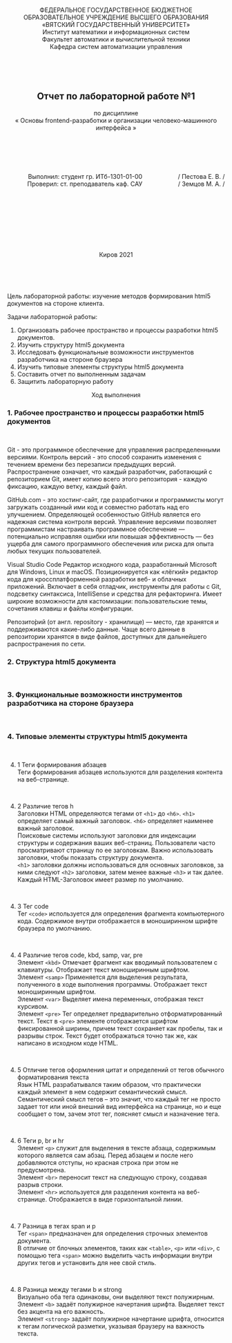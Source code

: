 <p align="center"> ФЕДЕРАЛЬНОЕ ГОСУДАРСТВЕННОЕ БЮДЖЕТНОЕ <br/> ОБРАЗОВАТЕЛЬНОЕ УЧРЕЖДЕНИЕ ВЫСШЕГО ОБРАЗОВАНИЯ<br/>             
«ВЯТСКИЙ ГОСУДАРСТВЕННЫЙ УНИВЕРСИТЕТ» <br/> 
Институт математики и информационных систем <br/> 
Факультет автоматики и вычислительной техники <br/>
Кафедра систем автоматизации управления</p>

<br/><br/><br/>

<h2 align="center"> Отчет по лабораторной работе №1 </h2>
<p align="center">по дисциплине <br/>
&laquo; Основы frontend-разработки и организации человеко-машинного интерфейса &raquo;</p>

<br/><br/><br/><br/>

<p align="right">Выполнил: студент гр. ИТб-1301-01-00 &nbsp; &nbsp; &nbsp; &nbsp; &nbsp; &nbsp; &nbsp; &nbsp; &nbsp; &nbsp; / Пестова Е. В. / <br/>
Проверил: ст. преподаватель каф. САУ  &nbsp; &nbsp; &nbsp; &nbsp; &nbsp; &nbsp; &nbsp; &nbsp; &nbsp; &nbsp; / Земцов М. А. / </p>

<br/><br/><br/><br/><br/><br/><br/>
<p align="center">Киров 2021</p>

<br/>
<br/>
<br/>

Цель лабораторной работы: изучение методов формирования html5 документов на стороне клиента.

Задачи лабораторной работы:
1.	Организовать рабочее пространство и процессы разработки html5 документов.
2.	Изучить структуру html5 документа
3.	Исследовать функциональные возможности инструментов разработчика на стороне браузера
4.	Изучить типовые элементы структуры html5 документа
5.	Составить отчет по выполненным задачам
6.	Защитить лабораторную работу


<p align="center">Ход выполнения</p>

### 1. Рабочее пространство и процессы разработки html5 документов

<br/>

Git - это программное обеспечение для управления распределенными версиями. Контроль версий - это способ сохранить изменения с течением времени без перезаписи предыдущих версий. Распространение означает, что каждый разработчик, работающий с репозиторием Git, имеет копию всего этого репозитория - каждую фиксацию, каждую ветку, каждый файл.

GitHub.com - это хостинг-сайт, где разработчики и программисты могут загружать созданный ими код и совместно работать над его улучшением. Определяющей особенностью GitHub является его надежная система контроля версий. Управление версиями позволяет программистам настраивать программное обеспечение — потенциально исправляя ошибки или повышая эффективность — без ущерба для самого программного обеспечения или риска для опыта любых текущих пользователей. 

Visual Studio Code Редактор исходного кода, разработанный Microsoft для Windows, Linux и macOS. Позиционируется как «лёгкий» редактор кода для кроссплатформенной разработки веб- и облачных приложений. Включает в себя отладчик, инструменты для работы с Git, подсветку синтаксиса, IntelliSense и средства для рефакторинга. Имеет широкие возможности для кастомизации: пользовательские темы, сочетания клавиш и файлы конфигурации.

Репозито́рий (от англ. repository - хранилище) — место, где хранятся и поддерживаются какие-либо данные. Чаще всего данные в репозитории хранятся в виде файлов, доступных для дальнейшего распространения по сети.

### 2. Структура html5 документа

<br/>

### 3. Функциональные возможности инструментов разработчика на стороне браузера

<br/>


### 4.	Типовые элементы структуры html5 документа 

<br/>

4. 1 Теги формирования абзацев<br/>
Теги формирования абзацев используются для разделения контента на веб-странице. <br/>


<br/>

4. 2 Различие тегов h<br/>
Заголовки HTML определяются тегами от `<h1>` до `<h6>`. `<h1>` определяет самый важный заголовок. `<h6>` определяет наименее важный заголовок.<br/> Поисковые системы используют заголовки для индексации структуры и содержания ваших веб-страниц.
Пользователи часто просматривают страницу по ее заголовкам. Важно использовать заголовки, чтобы показать структуру документа.<br/>
`<h1>` заголовки должны использоваться для основных заголовков, за ними следуют `<h2>` заголовки, затем менее важные `<h3>` и так далее. Каждый HTML-Заголовок имеет размер по умолчанию. 

<br/>

4. 3 Тег code <br/>
 Тег `<code>` используется для определения фрагмента компьютерного кода. Содержимое внутри отображается в моноширинном шрифте браузера по умолчанию.
 
 <br/>

4. 4 Различие тегов code, kbd, samp, var, pre<br/>
Элемент `<kbd>` Отмечает фрагмент как вводимый пользователем с клавиатуры. Отображает текст моноширинным шрифтом.<br/>
Элемент `<samp>` Применяется для выделения результата, полученного в ходе выполнения программы. Отображает текст моноширинным шрифтом.<br/>
Элемент `<var>` Выделяет имена переменных, отображая текст курсивом.<br/>
Элемент `<pre>` Тег определяет предварительно отформатированный текст. Текст в `<pre>` элементе отображается шрифтом фиксированной ширины, причем текст сохраняет как пробелы, так и разрывы строк. Текст будет отображаться точно так же, как написано в исходном коде HTML.

<br/>

4. 5 Отличие тегов оформления цитат и определений от тегов обычного форматирования текста<br/>
Язык HTML разрабатывался таким образом, что практически каждый элемент в нем содержит семантический смысл. <br/>
Семантический смысл тегов – это значит, что каждый тег не просто задает тот или иной внешний вид интерфейса на странице, но и еще сообщает о том, зачем этот тег, поясняет смысл и назначение тега.

<br/>

4. 6 Теги p, br и hr<br/>
 Элемент `<p>` служит для выделения в тексте абзаца, содержимым которого является сам абзац. Перед абзацем и после него добавляются отступы, но красная строка при этом не предусмотрена. <br/>
 Элемент `<br>` переносит текст на следующую строку, создавая разрыв строки. <br/>
 Элемент `<hr>` используется для разделения контента на веб-странице. Отображается в виде горизонтальной линии.

<br/>

4. 7 Разница в тегах span и p<br/>
Тег `<span>` предназначен для определения строчных элементов документа.<br/> 
В отличие от блочных элементов, таких как `<table>`, `<p>` или `<div>`, с помощью тега `<span>` можно выделить часть информации внутри других тегов и установить для нее свой стиль.

<br/>

4. 8 Разница между тегами b и strong <br/>
Визуально оба тега одинаковы, они выделяют текст полужирным.<br/>
Элемент `<b>` задаёт полужирное начертания шрифта. Выделяет текст без акцента на его важность.<br/>
Элемент `<strong>` задаёт полужирное начертание шрифта, относится к тегам логической разметки, указывая браузеру на важность текста.

<br/>


